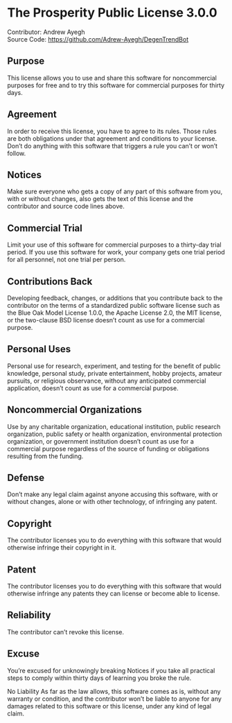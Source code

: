 # The Prosperity Public License 3.0.0
Contributor: Andrew Ayegh  
Source Code: https://github.com/Adrew-Ayegh/DegenTrendBot 

## Purpose
This license allows you to use and share this software for noncommercial purposes for free and to try this software for commercial purposes for thirty days.

## Agreement
In order to receive this license, you have to agree to its rules. Those rules are both obligations under that agreement and conditions to your license. Don’t do anything with this software that triggers a rule you can’t or won’t follow.

## Notices
Make sure everyone who gets a copy of any part of this software from you, with or without changes, also gets the text of this license and the contributor and source code lines above.

## Commercial Trial
Limit your use of this software for commercial purposes to a thirty-day trial period. If you use this software for work, your company gets one trial period for all personnel, not one trial per person.

## Contributions Back
Developing feedback, changes, or additions that you contribute back to the contributor on the terms of a standardized public software license such as the Blue Oak Model License 1.0.0, the Apache License 2.0, the MIT license, or the two-clause BSD license doesn’t count as use for a commercial purpose.

## Personal Uses
Personal use for research, experiment, and testing for the benefit of public knowledge, personal study, private entertainment, hobby projects, amateur pursuits, or religious observance, without any anticipated commercial application, doesn’t count as use for a commercial purpose.

## Noncommercial Organizations
Use by any charitable organization, educational institution, public research organization, public safety or health organization, environmental protection organization, or government institution doesn’t count as use for a commercial purpose regardless of the source of funding or obligations resulting from the funding.

## Defense
Don’t make any legal claim against anyone accusing this software, with or without changes, alone or with other technology, of infringing any patent.

## Copyright
The contributor licenses you to do everything with this software that would otherwise infringe their copyright in it.

## Patent
The contributor licenses you to do everything with this software that would otherwise infringe any patents they can license or become able to license.

## Reliability
The contributor can’t revoke this license.

## Excuse
You’re excused for unknowingly breaking Notices if you take all practical steps to comply within thirty days of learning you broke the rule.

No Liability
As far as the law allows, this software comes as is, without any warranty or condition, and the contributor won’t be liable to anyone for any damages related to this software or this license, under any kind of legal claim.
